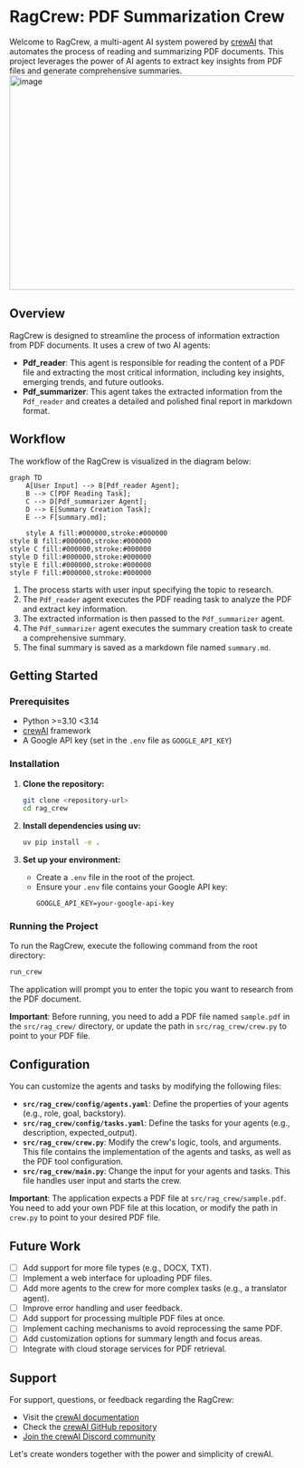 # RagCrew: PDF Summarization Crew

Welcome to RagCrew, a multi-agent AI system powered by [crewAI](https://crewai.com) that automates the process of reading and summarizing PDF documents. This project leverages the power of AI agents to extract key insights from PDF files and generate comprehensive summaries.
<img width="1450" height="379" alt="image" src="https://github.com/user-attachments/assets/96b49131-a715-40ec-be72-84ecd377bb5b" />

## Overview

RagCrew is designed to streamline the process of information extraction from PDF documents. It uses a crew of two AI agents:

- **Pdf_reader**: This agent is responsible for reading the content of a PDF file and extracting the most critical information, including key insights, emerging trends, and future outlooks.
- **Pdf_summarizer**: This agent takes the extracted information from the `Pdf_reader` and creates a detailed and polished final report in markdown format.

## Workflow

The workflow of the RagCrew is visualized in the diagram below:

```mermaid
graph TD
    A[User Input] --> B[Pdf_reader Agent];
    B --> C[PDF Reading Task];
    C --> D[Pdf_summarizer Agent];
    D --> E[Summary Creation Task];
    E --> F[summary.md];
    
    style A fill:#000000,stroke:#000000
style B fill:#000000,stroke:#000000
style C fill:#000000,stroke:#000000
style D fill:#000000,stroke:#000000
style E fill:#000000,stroke:#000000
style F fill:#000000,stroke:#000000

```

1.  The process starts with user input specifying the topic to research.
2.  The `Pdf_reader` agent executes the PDF reading task to analyze the PDF and extract key information.
3.  The extracted information is then passed to the `Pdf_summarizer` agent.
4.  The `Pdf_summarizer` agent executes the summary creation task to create a comprehensive summary.
5.  The final summary is saved as a markdown file named `summary.md`.

## Getting Started

### Prerequisites

- Python >=3.10 <3.14
- [crewAI](https://docs.crewai.com) framework
- A Google API key (set in the `.env` file as `GOOGLE_API_KEY`)

### Installation

1.  **Clone the repository:**
    ```bash
    git clone <repository-url>
    cd rag_crew
    ```

2.  **Install dependencies using uv:**
    ```bash
    uv pip install -e .
    ```

3.  **Set up your environment:**
    -   Create a `.env` file in the root of the project.
    -   Ensure your `.env` file contains your Google API key:
        ```
        GOOGLE_API_KEY=your-google-api-key
        ```

### Running the Project

To run the RagCrew, execute the following command from the root directory:

```bash
run_crew
```

The application will prompt you to enter the topic you want to research from the PDF document.

**Important**: Before running, you need to add a PDF file named `sample.pdf` in the `src/rag_crew/` directory, or update the path in `src/rag_crew/crew.py` to point to your PDF file.

## Configuration

You can customize the agents and tasks by modifying the following files:

-   **`src/rag_crew/config/agents.yaml`**: Define the properties of your agents (e.g., role, goal, backstory).
-   **`src/rag_crew/config/tasks.yaml`**: Define the tasks for your agents (e.g., description, expected_output).
-   **`src/rag_crew/crew.py`**: Modify the crew's logic, tools, and arguments. This file contains the implementation of the agents and tasks, as well as the PDF tool configuration.
-   **`src/rag_crew/main.py`**: Change the input for your agents and tasks. This file handles user input and starts the crew.

**Important**: The application expects a PDF file at `src/rag_crew/sample.pdf`. You need to add your own PDF file at this location, or modify the path in `crew.py` to point to your desired PDF file.

## Future Work

-   [ ] Add support for more file types (e.g., DOCX, TXT).
-   [ ] Implement a web interface for uploading PDF files.
-   [ ] Add more agents to the crew for more complex tasks (e.g., a translator agent).
-   [ ] Improve error handling and user feedback.
-   [ ] Add support for processing multiple PDF files at once.
-   [ ] Implement caching mechanisms to avoid reprocessing the same PDF.
-   [ ] Add customization options for summary length and focus areas.
-   [ ] Integrate with cloud storage services for PDF retrieval.

## Support

For support, questions, or feedback regarding the RagCrew:
- Visit the [crewAI documentation](https://docs.crewai.com)
- Check the [crewAI GitHub repository](https://github.com/joaomdmoura/crewai)
- [Join the crewAI Discord community](https://discord.com/invite/X4JWnZnxPb)

Let's create wonders together with the power and simplicity of crewAI.
